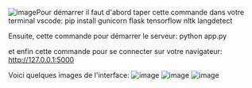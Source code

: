 ![image](https://github.com/user-attachments/assets/75c5a85a-c5a5-4392-89fb-6544d1ce44bd)Pour démarrer il faut d'abord taper cette commande dans votre terminal vscode: pip install gunicorn flask tensorflow nltk langdetect

Ensuite, cette commande pour démarrer le serveur: python app.py

et enfin cette commande pour se connecter sur votre navigateur:  http://127.0.0.1:5000

Voici quelques images de l'interface: 
![image](https://github.com/user-attachments/assets/189f89fa-b337-4a2b-aa1b-69c41e7d5d8c)
![image](https://github.com/user-attachments/assets/1dabf390-93bf-45ed-ba83-6ac055f0c135)
![image](https://github.com/user-attachments/assets/12afceaf-7f65-4cb1-adc2-18ea45dbb8f8)

